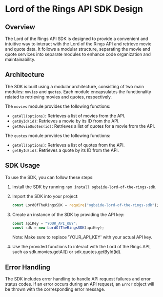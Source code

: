 # Lord of the Rings API SDK Design

## Overview

The Lord of the Rings API SDK is designed to provide a convenient and intuitive way to interact with the Lord of the Rings API and retrieve movie and quote data. It follows a modular structure, separating the movie and quote services into separate modules to enhance code organization and maintainability.

## Architecture

The SDK is built using a modular architecture, consisting of two main modules: `movies` and `quotes`. Each module encapsulates the functionality related to retrieving movies and quotes, respectively.

The `movies` module provides the following functions:

- `getAll(options)`: Retrieves a list of movies from the API.
- `getById(id)`: Retrieves a movie by its ID from the API.
- `getMovieQuotes(id)`: Retrieves a list of quotes for a movie from the API.

The `quotes` module provides the following functions:

- `getAll(options)`: Retrieves a list of quotes from the API.
- `getById(id)`: Retrieves a quote by its ID from the API.

## SDK Usage

To use the SDK, you can follow these steps:

1. Install the SDK by running `npm install ogbeide-lord-of-the-rings-sdk`.

2. Import the SDK into your project:

   ```js
   const LordOfTheRingsSDK = require("ogbeide-lord-of-the-rings-sdk");
   ```

3. Create an instance of the SDK by providing the API key:

    ```js
    const apiKey = "YOUR_API_KEY";
    const sdk = new LordOfTheRingsSDK(apiKey);
    ```
    Note: Make sure to replace 'YOUR_API_KEY' with your actual API key.

4. Use the provided functions to interact with the Lord of the Rings API, such as sdk.movies.getAll() or sdk.quotes.getById(id).

## Error Handling

The SDK includes error handling to handle API request failures and error status codes. If an error occurs during an API request, an `Error` object will be thrown with the corresponding error message.
